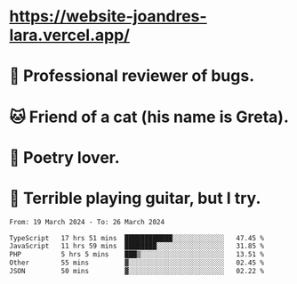 # https://website-joandres-lara.vercel.app/
# 🐛 Professional reviewer of bugs.
# 🐱 Friend of a cat (his name is Greta).
# 📜 Poetry lover.
# 🎸 Terrible playing guitar, but I try.

<!--START_SECTION:waka-->

```txt
From: 19 March 2024 - To: 26 March 2024

TypeScript   17 hrs 51 mins  ████████████░░░░░░░░░░░░░   47.45 %
JavaScript   11 hrs 59 mins  ████████░░░░░░░░░░░░░░░░░   31.85 %
PHP          5 hrs 5 mins    ███▒░░░░░░░░░░░░░░░░░░░░░   13.51 %
Other        55 mins         ▓░░░░░░░░░░░░░░░░░░░░░░░░   02.45 %
JSON         50 mins         ▓░░░░░░░░░░░░░░░░░░░░░░░░   02.22 %
```

<!--END_SECTION:waka-->
